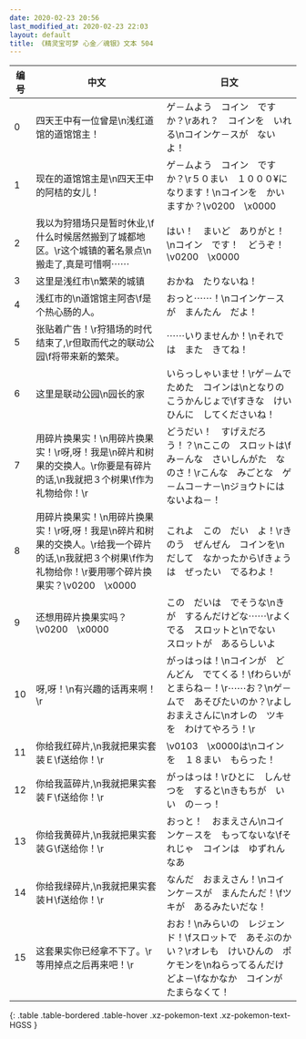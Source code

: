 ```yaml
---
date: 2020-02-23 20:56
last_modified_at: 2020-02-23 22:03
layout: default
title: 《精灵宝可梦 心金／魂银》文本 504
---
```

| 编号 | 中文 | 日文 |
| ---- | ---- | ---- |
| 0 | 四天王中有一位曾是\n浅红道馆的道馆馆主！ | ゲ－ムよう　コイン　ですか？\rあれ？　コインを　いれる\nコインケ－スが　ないよ！ |
| 1 | 现在的道馆馆主是\n四天王中的阿桔的女儿！ | ゲ－ムよう　コイン　ですか？\r５０まい　１０００¥に　なります！\nコインを　かいますか？\v0200　\x0000 |
| 2 | 我以为狩猎场只是暂时休业,\f什么时候居然搬到了城都地区。\r这个城镇的著名景点\n搬走了,真是可惜啊⋯⋯ | はい！　まいど　ありがと！\nコイン　です！　どうぞ！\v0200　\x0000 |
| 3 | 这里是浅红市\n繁荣的城镇 | おかね　たりないね！ |
| 4 | 浅红市的\n道馆馆主阿杏\f是个热心肠的人。 | おっと⋯⋯！\nコインケ－スが　まんたん　だよ！ |
| 5 | 张贴着广告！\r狩猎场的时代结束了,\r但取而代之的联动公园\f将带来新的繁荣。 | ⋯⋯いりませんか！\nそれでは　また　きてね！ |
| 6 | 这里是联动公园\n园长的家 | いらっしゃいませ！\rゲ－ムで　ためた　コインは\nとなりの　こうかんじょで\fすきな　けいひんに　してくださいね！ |
| 7 | 用碎片换果实！\n用碎片换果实！\r呀,呀！我是\n碎片和树果的交换人。\r你要是有碎片的话,\n我就把３个树果\f作为礼物给你！\r | どうだい！　すげえだろう！？\nここの　スロットは\fみ－んな　さいしんがた　なのさ！\rこんな　みごとな　ゲ－ムコ－ナ－\nジョウトには　ないよね－！ |
| 8 | 用碎片换果实！\n用碎片换果实！\r呀,呀！我是\n碎片和树果的交换人。\r给我一个碎片的话,\n我就把３个树果\f作为礼物给你！\r要用哪个碎片换果实？\v0200　\x0000 | これよ　この　だい　よ！\rきのう　ぜんぜん　コインを\nだして　なかったから\fきょうは　ぜったい　でるわよ！ |
| 9 | 还想用碎片换果实吗？\v0200　\x0000 | この　だいは　でそうな\nきが　するんだけどな⋯⋯\rよく　でる　スロットと\nでない　スロットが　あるらしいよ |
| 10 | 呀,呀！\n有兴趣的话再来啊！\r | がっはっは！\nコインが　どんどん　でてくる！\fわらいが　とまらね－！\r⋯⋯お？\nゲ－ムで　あそびたいのか？\rよし　おまえさんに\nオレの　ツキを　わけてやろう！\r |
| 11 | 你给我红碎片,\n我就把果实套装Ｅ\f送给你！\r | \v0103　\x0000は\nコインを　１８まい　もらった！ |
| 12 | 你给我蓝碎片,\n我就把果实套装Ｆ\f送给你！\r | がっはっは！\rひとに　しんせつを　すると\nきもちが　いい　の－っ！ |
| 13 | 你给我黄碎片,\n我就把果实套装Ｇ\f送给你！\r | おっと！　おまえさん\nコインケ－スを　もってないな\fそれじゃ　コインは　ゆずれんなあ |
| 14 | 你给我绿碎片,\n我就把果实套装Ｈ\f送给你！\r | なんだ　おまえさん！\nコインケ－スが　まんたんだ！\fツキが　あるみたいだな！ |
| 15 | 这套果实你已经拿不下了。\r等用掉点之后再来吧！\r | おお！\nみらいの　レジェンド！\fスロットで　あそぶのかい？\rオレも　けいひんの　ポケモンを\nねらってるんだけどよ－\fなかなか　コインが　たまらなくて！ |
{: .table .table-bordered .table-hover .xz-pokemon-text .xz-pokemon-text-HGSS }